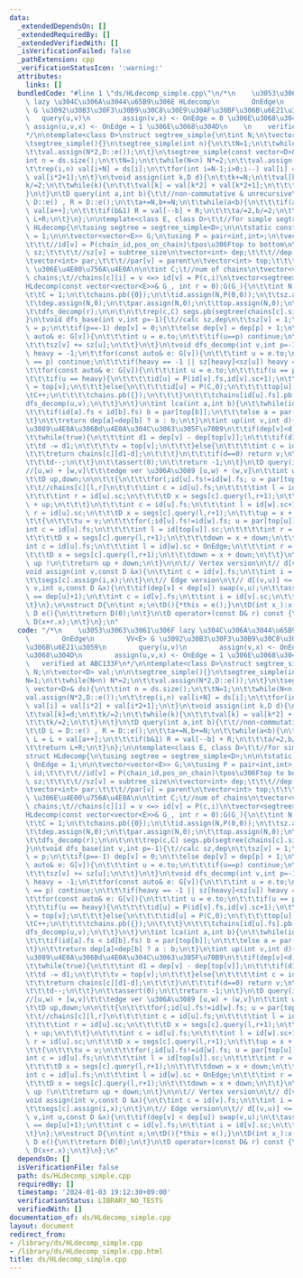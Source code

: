 ```yaml
---
data:
  _extendedDependsOn: []
  _extendedRequiredBy: []
  _extendedVerifiedWith: []
  _isVerificationFailed: false
  _pathExtension: cpp
  _verificationStatusIcon: ':warning:'
  attributes:
    links: []
  bundledCode: "#line 1 \"ds/HLdecomp_simple.cpp\"\n/*\n    \u3053\u3063\u3061\u306F\
    \ lazy \u304C\u306A\u3044\u65B9\u306E HLdecomp\n        OnEdge\n        VV<E>\
    \ G \u3092\u30B3\u30F3\u30B9\u30C8\u30E9\u30AF\u30BF\u306B\u6E21\u3059\n     \
    \   query(u,v)\n        assign(v,x) <- OnEdge = 0 \u306E\u3068\u304D\n       \
    \ assign(u,v,x) <- OnEdge = 1 \u306E\u3068\u304D\n    \n    verified at ABC133F\n\
    */\n\ntemplate<class D>\nstruct segtree_simple{\n\tint N;\n\tvector<D> val;\n\n\
    \tsegtree_simple(){}\n\tsegtree_simple(int n){\n\t\tN=1;\n\t\twhile(N<n) N*=2;\n\
    \t\tval.assign(N*2,D::e());\n\t}\n\tsegtree_simple(const vector<D>& ds){\n\t\t\
    int n = ds.size();\n\t\tN=1;\n\t\twhile(N<n) N*=2;\n\t\tval.assign(N*2,D::e());\n\
    \t\trep(i,n) val[i+N] = ds[i];\n\t\tfor(int i=N-1;i>0;i--) val[i] = val[i*2] +\
    \ val[i*2+1];\n\t}\n\tvoid assign(int k,D d){\n\t\tk+=N;\n\t\tval[k]=d;\n\t\t\
    k/=2;\n\t\twhile(k){\n\t\t\tval[k] = val[k*2] + val[k*2+1];\n\t\t\tk/=2;\n\t\t\
    }\n\t}\n\tD query(int a,int b){\t\t//non-commutative & unrecursive\n\t\tD L =\
    \ D::e() , R = D::e();\n\t\ta+=N,b+=N;\n\t\twhile(a<b){\n\t\t\tif(a&1) L = L +\
    \ val[a++];\n\t\t\tif(b&1) R = val[--b] + R;\n\t\t\ta/=2,b/=2;\n\t\t}\n\t\treturn\
    \ L+R;\n\t}\n};\n\ntemplate<class E, class D>\t\t//for simple segtree\nstruct\
    \ HLdecomp{\n\tusing segtree = segtree_simple<D>;\n\n\tstatic const bool OnEdge\
    \ = 1;\n\n\tvector<vector<E>> G;\n\tusing P = pair<int,int>;\n\tvector<P> id;\t\
    \t\t\t//id[v] = P(chain_id,pos_on_chain)\tpos\u306Ftop to bottom\n\tvector<int>\
    \ sz;\t\t\t\t//sz[v] = subtree_size\n\tvector<int> dep;\t\t\t//dep[v] = depth\n\
    \tvector<int> par;\t\t\t//par[v] = parent\n\tvector<int> top;\t\t\t//id[v].fs\
    \ \u306E\u4E00\u756A\u4E0A\n\n\tint C;\t//num of chains\n\tvector<vector<int>>\
    \ chains;\t//chains[c][i] = v <=> id[v] = P(c,i)\n\tvector<segtree> segs;\n\n\t\
    HLdecomp(const vector<vector<E>>& G_, int r = 0):G(G_){\n\t\tint N = G.size();\n\
    \t\tC = 1;\n\t\tchains.pb({0});\n\t\tid.assign(N,P(0,0));\n\t\tsz.assign(N,0);\n\
    \t\tdep.assign(N,0);\n\t\tpar.assign(N,0);\n\t\ttop.assign(N,0);\n\n\t\tdfs_base(r);\n\
    \t\tdfs_decomp(r);\n\n\t\n\t\trep(c,C) segs.pb(segtree(chains[c].size()));\n\t\
    }\n\tvoid dfs_base(int v,int p=-1){\t//calc sz,dep\n\t\tsz[v] = 1;\n\t\tpar[v]\
    \ = p;\n\t\tif(p==-1) dep[v] = 0;\n\t\telse dep[v] = dep[p] + 1;\n\t\tfor(const\
    \ auto& e: G[v]){\n\t\t\tint u = e.to;\n\t\t\tif(u==p) continue;\n\t\t\tdfs_base(u,v);\n\
    \t\t\tsz[v] += sz[u];\n\t\t}\n\t}\n\tvoid dfs_decomp(int v,int p=-1){\n\t\tint\
    \ heavy = -1;\n\t\tfor(const auto& e: G[v]){\n\t\t\tint u = e.to;\n\t\t\tif(u\
    \ == p) continue;\n\t\t\tif(heavy == -1 || sz[heavy]<sz[u]) heavy = u;\n\t\t}\n\
    \t\tfor(const auto& e: G[v]){\n\t\t\tint u = e.to;\n\t\t\tif(u == p) continue;\n\
    \t\t\tif(u == heavy){\n\t\t\t\tid[u] = P(id[v].fs,id[v].sc+1);\n\t\t\t\ttop[u]\
    \ = top[v];\n\t\t\t}else{\n\t\t\t\tid[u] = P(C,0);\n\t\t\t\ttop[u] = u;\n\t\t\t\
    \tC++;\n\t\t\t\tchains.pb({});\n\t\t\t}\n\t\t\tchains[id[u].fs].pb(u);\n\t\t\t\
    dfs_decomp(u,v);\n\t\t}\n\t}\n\tint lca(int a,int b){\n\t\twhile(id[a].fs != id[b].fs){\n\
    \t\t\tif(id[a].fs < id[b].fs) b = par[top[b]];\n\t\t\telse a = par[top[a]];\n\t\
    \t}\n\t\treturn dep[a]<dep[b] ? a : b;\n\t}\n\tint up(int v,int d){\t//v\u304B\
    \u3089\u4E0A\u306Bd\u4E0A\u304C\u3063\u305F\u70B9\n\t\tif(dep[v]<d) return -1;\n\
    \t\twhile(true){\n\t\t\tint d1 = dep[v] - dep[top[v]];\n\t\t\tif(d1<=d){\n\t\t\
    \t\td -= d1;\n\t\t\t\tv = top[v];\n\t\t\t}else{\n\t\t\t\tint c = id[v].fs;\n\t\
    \t\t\treturn chains[c][d1-d];\n\t\t\t}\n\t\t\tif(d==0) return v;\n\t\t\tv = par[v];\n\
    \t\t\td--;\n\t\t}\n\t\tassert(0);\n\t\treturn -1;\n\t}\n\tD query(int u,int v){\t\
    //[u,w) + [w,v]\t\t\tedge ver \u306A\u3089 [u,w) + (w,v]\n\t\tint w = lca(u,v);\n\
    \t\tD up,down;\n\n\t\t{\n\t\t\tfor(;id[u].fs!=id[w].fs; u = par[top[u]]){\n\t\t\
    \t\t//chains[c][l,r]\n\t\t\t\tint c = id[u].fs;\n\t\t\t\tint l = id[top[u]].sc;\n\
    \t\t\t\tint r = id[u].sc;\n\t\t\t\tD x = segs[c].query(l,r+1);\n\t\t\t\tup = x\
    \ + up;\n\t\t\t}\n\t\t\tint c = id[u].fs;\n\t\t\tint l = id[w].sc+1;\n\t\t\tint\
    \ r = id[u].sc;\n\t\t\tD x = segs[c].query(l,r+1);\n\t\t\tup = x + up;\n\t\t}\n\
    \t\t{\n\t\t\tu = v;\n\t\t\tfor(;id[u].fs!=id[w].fs; u = par[top[u]]){\n\t\t\t\t\
    int c = id[u].fs;\n\t\t\t\tint l = id[top[u]].sc;\n\t\t\t\tint r = id[u].sc;\n\
    \t\t\t\tD x = segs[c].query(l,r+1);\n\t\t\t\tdown = x + down;\n\t\t\t}\n\t\t\t\
    int c = id[u].fs;\n\t\t\tint l = id[w].sc + OnEdge;\n\t\t\tint r = id[u].sc;\n\
    \t\t\tD x = segs[c].query(l,r+1);\n\t\t\tdown = x + down;\n\t\t}\n\n\t\t// ! reverse\
    \ up !\n\t\treturn up + down;\n\t}\n\n\t// Vertex version\n\t// d[v] <= x\n\t\
    void assign(int v,const D &x){\n\t\tint c = id[v].fs;\n\t\tint i = id[v].sc;\n\
    \t\tsegs[c].assign(i,x);\n\t}\n\t// Edge version\n\t// d[(v,u)] <= x\n\tvoid assign(int\
    \ v,int u,const D &x){\n\t\tif(dep[v] < dep[u]) swap(v,u);\n\t\tassert(dep[v]\
    \ == dep[u]+1);\n\t\tint c = id[v].fs;\n\t\tint i = id[v].sc;\n\t\tsegs[c].assign(i,x);\n\
    \t}\n};\n\nstruct D{\n\tint x;\n\tD(){*this = e();}\n\tD(int x_):x(x_){}\n\tstatic\
    \ D e(){\n\t\treturn D(0);\n\t}\n\tD operator+(const D& r) const {\n\t\treturn\
    \ D(x+r.x);\n\t}\n};\n"
  code: "/*\n    \u3053\u3063\u3061\u306F lazy \u304C\u306A\u3044\u65B9\u306E HLdecomp\n\
    \        OnEdge\n        VV<E> G \u3092\u30B3\u30F3\u30B9\u30C8\u30E9\u30AF\u30BF\
    \u306B\u6E21\u3059\n        query(u,v)\n        assign(v,x) <- OnEdge = 0 \u306E\
    \u3068\u304D\n        assign(u,v,x) <- OnEdge = 1 \u306E\u3068\u304D\n    \n \
    \   verified at ABC133F\n*/\n\ntemplate<class D>\nstruct segtree_simple{\n\tint\
    \ N;\n\tvector<D> val;\n\n\tsegtree_simple(){}\n\tsegtree_simple(int n){\n\t\t\
    N=1;\n\t\twhile(N<n) N*=2;\n\t\tval.assign(N*2,D::e());\n\t}\n\tsegtree_simple(const\
    \ vector<D>& ds){\n\t\tint n = ds.size();\n\t\tN=1;\n\t\twhile(N<n) N*=2;\n\t\t\
    val.assign(N*2,D::e());\n\t\trep(i,n) val[i+N] = ds[i];\n\t\tfor(int i=N-1;i>0;i--)\
    \ val[i] = val[i*2] + val[i*2+1];\n\t}\n\tvoid assign(int k,D d){\n\t\tk+=N;\n\
    \t\tval[k]=d;\n\t\tk/=2;\n\t\twhile(k){\n\t\t\tval[k] = val[k*2] + val[k*2+1];\n\
    \t\t\tk/=2;\n\t\t}\n\t}\n\tD query(int a,int b){\t\t//non-commutative & unrecursive\n\
    \t\tD L = D::e() , R = D::e();\n\t\ta+=N,b+=N;\n\t\twhile(a<b){\n\t\t\tif(a&1)\
    \ L = L + val[a++];\n\t\t\tif(b&1) R = val[--b] + R;\n\t\t\ta/=2,b/=2;\n\t\t}\n\
    \t\treturn L+R;\n\t}\n};\n\ntemplate<class E, class D>\t\t//for simple segtree\n\
    struct HLdecomp{\n\tusing segtree = segtree_simple<D>;\n\n\tstatic const bool\
    \ OnEdge = 1;\n\n\tvector<vector<E>> G;\n\tusing P = pair<int,int>;\n\tvector<P>\
    \ id;\t\t\t\t//id[v] = P(chain_id,pos_on_chain)\tpos\u306Ftop to bottom\n\tvector<int>\
    \ sz;\t\t\t\t//sz[v] = subtree_size\n\tvector<int> dep;\t\t\t//dep[v] = depth\n\
    \tvector<int> par;\t\t\t//par[v] = parent\n\tvector<int> top;\t\t\t//id[v].fs\
    \ \u306E\u4E00\u756A\u4E0A\n\n\tint C;\t//num of chains\n\tvector<vector<int>>\
    \ chains;\t//chains[c][i] = v <=> id[v] = P(c,i)\n\tvector<segtree> segs;\n\n\t\
    HLdecomp(const vector<vector<E>>& G_, int r = 0):G(G_){\n\t\tint N = G.size();\n\
    \t\tC = 1;\n\t\tchains.pb({0});\n\t\tid.assign(N,P(0,0));\n\t\tsz.assign(N,0);\n\
    \t\tdep.assign(N,0);\n\t\tpar.assign(N,0);\n\t\ttop.assign(N,0);\n\n\t\tdfs_base(r);\n\
    \t\tdfs_decomp(r);\n\n\t\n\t\trep(c,C) segs.pb(segtree(chains[c].size()));\n\t\
    }\n\tvoid dfs_base(int v,int p=-1){\t//calc sz,dep\n\t\tsz[v] = 1;\n\t\tpar[v]\
    \ = p;\n\t\tif(p==-1) dep[v] = 0;\n\t\telse dep[v] = dep[p] + 1;\n\t\tfor(const\
    \ auto& e: G[v]){\n\t\t\tint u = e.to;\n\t\t\tif(u==p) continue;\n\t\t\tdfs_base(u,v);\n\
    \t\t\tsz[v] += sz[u];\n\t\t}\n\t}\n\tvoid dfs_decomp(int v,int p=-1){\n\t\tint\
    \ heavy = -1;\n\t\tfor(const auto& e: G[v]){\n\t\t\tint u = e.to;\n\t\t\tif(u\
    \ == p) continue;\n\t\t\tif(heavy == -1 || sz[heavy]<sz[u]) heavy = u;\n\t\t}\n\
    \t\tfor(const auto& e: G[v]){\n\t\t\tint u = e.to;\n\t\t\tif(u == p) continue;\n\
    \t\t\tif(u == heavy){\n\t\t\t\tid[u] = P(id[v].fs,id[v].sc+1);\n\t\t\t\ttop[u]\
    \ = top[v];\n\t\t\t}else{\n\t\t\t\tid[u] = P(C,0);\n\t\t\t\ttop[u] = u;\n\t\t\t\
    \tC++;\n\t\t\t\tchains.pb({});\n\t\t\t}\n\t\t\tchains[id[u].fs].pb(u);\n\t\t\t\
    dfs_decomp(u,v);\n\t\t}\n\t}\n\tint lca(int a,int b){\n\t\twhile(id[a].fs != id[b].fs){\n\
    \t\t\tif(id[a].fs < id[b].fs) b = par[top[b]];\n\t\t\telse a = par[top[a]];\n\t\
    \t}\n\t\treturn dep[a]<dep[b] ? a : b;\n\t}\n\tint up(int v,int d){\t//v\u304B\
    \u3089\u4E0A\u306Bd\u4E0A\u304C\u3063\u305F\u70B9\n\t\tif(dep[v]<d) return -1;\n\
    \t\twhile(true){\n\t\t\tint d1 = dep[v] - dep[top[v]];\n\t\t\tif(d1<=d){\n\t\t\
    \t\td -= d1;\n\t\t\t\tv = top[v];\n\t\t\t}else{\n\t\t\t\tint c = id[v].fs;\n\t\
    \t\t\treturn chains[c][d1-d];\n\t\t\t}\n\t\t\tif(d==0) return v;\n\t\t\tv = par[v];\n\
    \t\t\td--;\n\t\t}\n\t\tassert(0);\n\t\treturn -1;\n\t}\n\tD query(int u,int v){\t\
    //[u,w) + [w,v]\t\t\tedge ver \u306A\u3089 [u,w) + (w,v]\n\t\tint w = lca(u,v);\n\
    \t\tD up,down;\n\n\t\t{\n\t\t\tfor(;id[u].fs!=id[w].fs; u = par[top[u]]){\n\t\t\
    \t\t//chains[c][l,r]\n\t\t\t\tint c = id[u].fs;\n\t\t\t\tint l = id[top[u]].sc;\n\
    \t\t\t\tint r = id[u].sc;\n\t\t\t\tD x = segs[c].query(l,r+1);\n\t\t\t\tup = x\
    \ + up;\n\t\t\t}\n\t\t\tint c = id[u].fs;\n\t\t\tint l = id[w].sc+1;\n\t\t\tint\
    \ r = id[u].sc;\n\t\t\tD x = segs[c].query(l,r+1);\n\t\t\tup = x + up;\n\t\t}\n\
    \t\t{\n\t\t\tu = v;\n\t\t\tfor(;id[u].fs!=id[w].fs; u = par[top[u]]){\n\t\t\t\t\
    int c = id[u].fs;\n\t\t\t\tint l = id[top[u]].sc;\n\t\t\t\tint r = id[u].sc;\n\
    \t\t\t\tD x = segs[c].query(l,r+1);\n\t\t\t\tdown = x + down;\n\t\t\t}\n\t\t\t\
    int c = id[u].fs;\n\t\t\tint l = id[w].sc + OnEdge;\n\t\t\tint r = id[u].sc;\n\
    \t\t\tD x = segs[c].query(l,r+1);\n\t\t\tdown = x + down;\n\t\t}\n\n\t\t// ! reverse\
    \ up !\n\t\treturn up + down;\n\t}\n\n\t// Vertex version\n\t// d[v] <= x\n\t\
    void assign(int v,const D &x){\n\t\tint c = id[v].fs;\n\t\tint i = id[v].sc;\n\
    \t\tsegs[c].assign(i,x);\n\t}\n\t// Edge version\n\t// d[(v,u)] <= x\n\tvoid assign(int\
    \ v,int u,const D &x){\n\t\tif(dep[v] < dep[u]) swap(v,u);\n\t\tassert(dep[v]\
    \ == dep[u]+1);\n\t\tint c = id[v].fs;\n\t\tint i = id[v].sc;\n\t\tsegs[c].assign(i,x);\n\
    \t}\n};\n\nstruct D{\n\tint x;\n\tD(){*this = e();}\n\tD(int x_):x(x_){}\n\tstatic\
    \ D e(){\n\t\treturn D(0);\n\t}\n\tD operator+(const D& r) const {\n\t\treturn\
    \ D(x+r.x);\n\t}\n};\n"
  dependsOn: []
  isVerificationFile: false
  path: ds/HLdecomp_simple.cpp
  requiredBy: []
  timestamp: '2024-01-03 19:12:30+09:00'
  verificationStatus: LIBRARY_NO_TESTS
  verifiedWith: []
documentation_of: ds/HLdecomp_simple.cpp
layout: document
redirect_from:
- /library/ds/HLdecomp_simple.cpp
- /library/ds/HLdecomp_simple.cpp.html
title: ds/HLdecomp_simple.cpp
---
```

